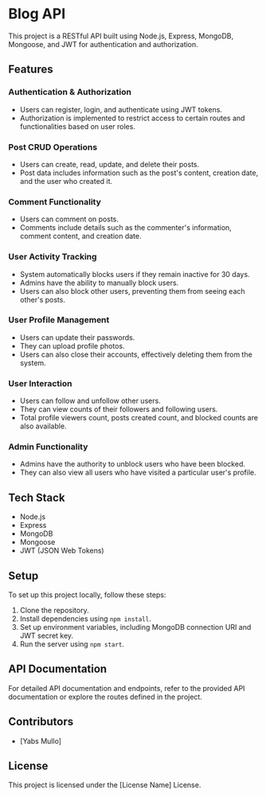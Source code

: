 # Blog API

This project is a RESTful API built using Node.js, Express, MongoDB, Mongoose, and JWT for authentication and authorization.

## Features

### Authentication & Authorization
- Users can register, login, and authenticate using JWT tokens.
- Authorization is implemented to restrict access to certain routes and functionalities based on user roles.

### Post CRUD Operations
- Users can create, read, update, and delete their posts.
- Post data includes information such as the post's content, creation date, and the user who created it.

### Comment Functionality
- Users can comment on posts.
- Comments include details such as the commenter's information, comment content, and creation date.

### User Activity Tracking
- System automatically blocks users if they remain inactive for 30 days.
- Admins have the ability to manually block users.
- Users can also block other users, preventing them from seeing each other's posts.

### User Profile Management
- Users can update their passwords.
- They can upload profile photos.
- Users can also close their accounts, effectively deleting them from the system.

### User Interaction
- Users can follow and unfollow other users.
- They can view counts of their followers and following users.
- Total profile viewers count, posts created count, and blocked counts are also available.

### Admin Functionality
- Admins have the authority to unblock users who have been blocked.
- They can also view all users who have visited a particular user's profile.

## Tech Stack

- Node.js
- Express
- MongoDB
- Mongoose
- JWT (JSON Web Tokens)

## Setup

To set up this project locally, follow these steps:

1. Clone the repository.
2. Install dependencies using `npm install`.
3. Set up environment variables, including MongoDB connection URI and JWT secret key.
4. Run the server using `npm start`.

## API Documentation

For detailed API documentation and endpoints, refer to the provided API documentation or explore the routes defined in the project.

## Contributors

- [Yabs Mullo]

## License

This project is licensed under the [License Name] License.